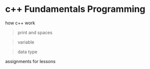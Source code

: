 <h1>c++ Fundamentals Programming</h1>
<p>how c++ work</p>

  > print and spaces

  > variable

  > data type 
<p> assignments for lessons </p>

